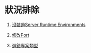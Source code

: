 # 狀況排除

1. [沒裝過Server Runtime Environments](/condition_exclusion/no_server_runtime_environments.md)

2. [修改Port](/condition_exclusion/edit_port.md)

3. [選錯專案類型](/condition_exclusion/wrong_proj_type.md)



